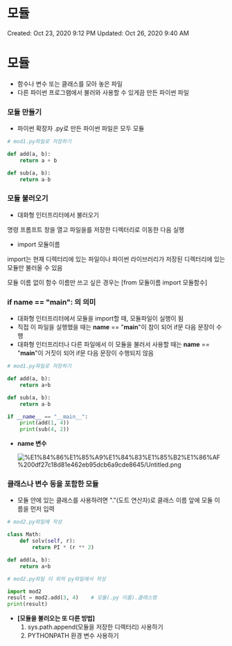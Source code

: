 # 모듈

Created: Oct 23, 2020 9:12 PM
Updated: Oct 26, 2020 9:40 AM

# 모듈

- 함수나 변수 또는 클래스를 모아 놓은 파일
- 다른 파이썬 프로그램에서 불러와 사용할 수 있게끔 만든 파이썬 파일

### 모듈 만들기

- 파이썬 확장자 .py로 만든 파이썬 파일은 모두 모듈

```python
# mod1.py파일로 저장하기

def add(a, b):
    return a + b

def sub(a, b): 
    return a-b
```

### 모듈 불러오기

- 대화형 인터프리터에서 불러오기

명령 프롬프트 창을 열고 파일을를 저장한 디렉터리로 이동한 다음 실행

- import 모듈이름

import는 현재 디렉터리에 있는 파일이나 파이썬 라이브러리가 저장된 디렉터리에 있는 모듈만 불러올 수 있음

모듈 이름 없이 함수 이름만 쓰고 싶은 경우는 [from 모듈이름 import 모듈함수]

### if **name** == "**main**": 의 의미

- 대화형 인터프리터에서 모듈을 import할 때, 모듈파일이 실행이 됨
- 직접 이 파일을 실행했을 때는 **name** == "**main**"이 참이 되어 if문 다음 문장이 수행
- 대화형 인터프리터나 다른 파일에서 이 모듈을 불러서 사용할 때는 **name** == "**main**"이 거짓이 되어 if문 다음 문장이 수행되지 않음

```python
# mod1.py파일로 저장하기

def add(a, b): 
    return a+b

def sub(a, b): 
    return a-b

if __name__ == "__main__":
    print(add(1, 4))
    print(sub(4, 2))
```

- **__name 변수__**

    ![%E1%84%86%E1%85%A9%E1%84%83%E1%85%B2%E1%86%AF%200df27c18d81e462eb95dcb6a9cde8645/Untitled.png](%E1%84%86%E1%85%A9%E1%84%83%E1%85%B2%E1%86%AF%200df27c18d81e462eb95dcb6a9cde8645/Untitled.png)

### 클래스나 변수 등을 포함한 모듈

- 모듈 안에 있는 클래스를 사용하려면 "."(도트 연산자)로 클래스 이름 앞에 모듈 이름을 먼저 입력

```python
# mod2.py파일에 작성

class Math: 
    def solv(self, r): 
        return PI * (r ** 2) 

def add(a, b): 
    return a+b
```

```python
# mod2.py파일 이 외의 py파일에서 작성

import mod2
result = mod2.add(3, 4)    # 모듈(.py 이름).클래스명
print(result)
```

- **[모듈을 불러오는 또 다른 방법]**
    1. sys.path.append(모듈을 저장한 디렉터리) 사용하기
    2. PYTHONPATH 환경 변수 사용하기
